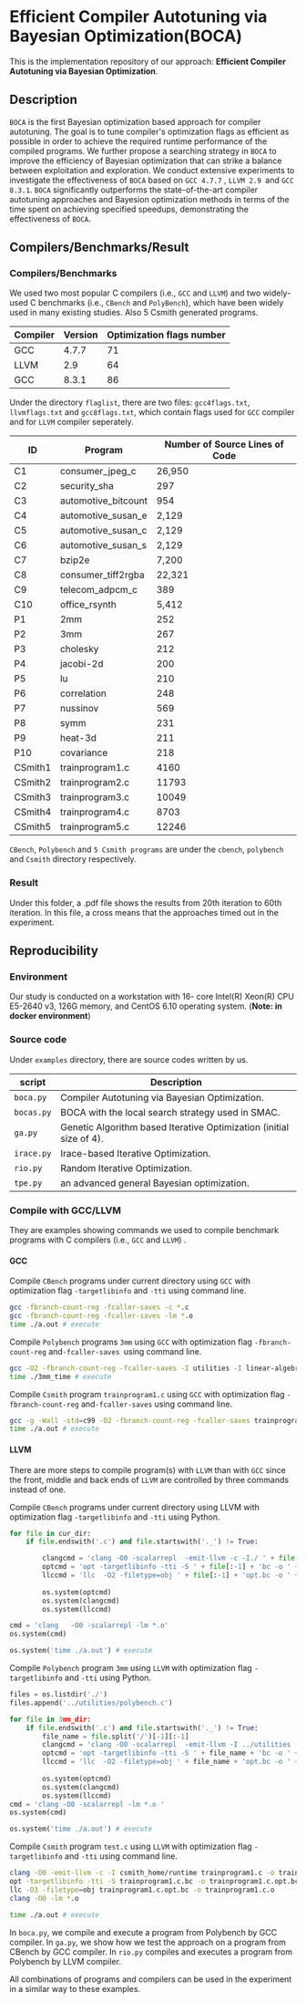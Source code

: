 # Efficient Compiler Autotuning via Bayesian Optimization(BOCA)

This is the implementation repository of our approach: **Efficient Compiler Autotuning via Bayesian Optimization**.

## Description

`BOCA` is  the first Bayesian optimization based approach for compiler autotuning. The goal is to tune compiler's optimization flags as efficient as possible in order to achieve the required runtime performance of the compiled programs. We further propose a searching strategy in `BOCA` to improve the efficiency of Bayesian optimization that can strike a balance between exploitation and exploration. We conduct extensive experiments to investigate the effectiveness of `BOCA` based on `GCC 4.7.7` , `LLVM 2.9 `and `GCC 8.3.1`. `BOCA` significantly outperforms the state-of-the-art compiler autotuning approaches and Bayesion optimization methods in terms of the time spent on achieving specified speedups, demonstrating the effectiveness of `BOCA`.

## Compilers/Benchmarks/Result

### Compilers/Benchmarks

We used two most popular C compilers (i.e., `GCC` and `LLVM`) and two widely-used C benchmarks (i.e., `CBench` and `PolyBench`), which have been widely used in many existing studies. Also 5 Csmith generated programs. 



| Compiler | Version | Optimization flags number |
| -------- | ------- | ------------------------- |
| GCC      | 4.7.7   | 71                        |
| LLVM     | 2.9     | 64                        |
| GCC      | 8.3.1   | 86                        |

Under the directory `flaglist`, there are two files: `gcc4flags.txt`,` llvmflags.txt` and  `gcc8flags.txt`, which contain flags used for `GCC` compiler and for `LLVM` compiler seperately.



| ID      | Program             | Number of Source Lines of Code |
| ------- | ------------------- | ------------------------------ |
| C1      | consumer_jpeg_c     | 26,950                         |
| C2      | security_sha        | 297                            |
| C3      | automotive_bitcount | 954                            |
| C4      | automotive_susan_e  | 2,129                          |
| C5      | automotive_susan_c  | 2,129                          |
| C6      | automotive_susan_s  | 2,129                          |
| C7      | bzip2e              | 7,200                          |
| C8      | consumer_tiff2rgba  | 22,321                         |
| C9      | telecom_adpcm_c     | 389                            |
| C10     | office_rsynth       | 5,412                          |
| P1      | 2mm                 | 252                            |
| P2      | 3mm                 | 267                            |
| P3      | cholesky            | 212                            |
| P4      | jacobi-2d           | 200                            |
| P5      | lu                  | 210                            |
| P6      | correlation         | 248                            |
| P7      | nussinov            | 569                            |
| P8      | symm                | 231                            |
| P9      | heat-3d             | 211                            |
| P10     | covariance          | 218                            |
| CSmith1 | trainprogram1.c     | 4160                           |
| CSmith2 | trainprogram2.c     | 11793                          |
| CSmith3 | trainprogram3.c     | 10049                          |
| CSmith4 | trainprogram4.c     | 8703                           |
| CSmith5 | trainprogram5.c     | 12246                          |

`CBench`, `Polybench` and `5 Csmith programs` are under the `cbench`, `polybench` and `Csmith` directory respectively.



### Result

Under this folder, a .pdf file shows the results from 20th iteration to 60th iteration. In this file, a cross means that the approaches timed out in the experiment.



## Reproducibility

### Environment

Our study is conducted on a workstation with 16- core Intel(R) Xeon(R) CPU E5-2640 v3, 126G memory, and CentOS 6.10 operating system. (**Note: in docker environment**)

### Source code

Under `examples` directory, there are source codes written by us. 

| script     | Description                                                  |
| ---------- | ------------------------------------------------------------ |
| `boca.py`  | Compiler Autotuning via Bayesian Optimization.               |
| `bocas.py` | BOCA with the local search strategy used in SMAC.            |
| `ga.py`    | Genetic Algorithm based Iterative Optimization (initial size of 4). |
| `irace.py` | Irace-based Iterative Optimization.                          |
| `rio.py`   | Random Iterative Optimization.                               |
| `tpe.py`   | an advanced general Bayesian optimization.                   |



### Compile with GCC/LLVM

They are examples showing commands we used to compile benchmark programs with C compilers (i.e., `GCC` and `LLVM`) .

#### GCC

Compile `CBench` programs under current directory using `GCC` with optimization flag `-targetlibinfo` and `-tti` using command line.

```bash
gcc -fbranch-count-reg -fcaller-saves -c *.c 
gcc -fbranch-count-reg -fcaller-saves -lm *.o
time ./a.out # execute
```

Compile `Polybench` programs `3mm` using `GCC` with optimization flag `-fbranch-count-reg` and`-fcaller-saves `using command line.

```bash
gcc -O2 -fbranch-count-reg -fcaller-saves -I utilities -I linear-algebra/kernels/3mm utilities/polybench.c linear-algebra/kernels/3mm/3mm.c -lm -DPOLYBENCH_TIME -o 3mm_time
time ./3mm_time # execute
```

Compile `Csmith` program `trainprogram1.c` using `GCC` with optimization flag `-fbranch-count-reg` and`-fcaller-saves` using command line.

```bash
gcc -g -Wall -std=c99 -O2 -fbranch-count-reg -fcaller-saves trainprogram1.c -I csmith_home/runtime -o a.out
time ./a.out # execute
```



#### LLVM

There are more steps to compile program(s) with `LLVM` than with `GCC` since the front, middle and back ends of `LLVM` are controlled by three commands instead of one.

Compile `CBench` programs under current directory using LLVM with optimization flag `-targetlibinfo` and `-tti` using Python.

```python
for file in cur_dir:
	if file.endswith('.c') and file.startswith('._') != True:

		clangcmd = 'clang -O0 -scalarrepl  -emit-llvm -c -I./ ' + file + ' -o ' + file[:-1] + 'bc'	
		optcmd = 'opt -targetlibinfo -tti -S ' + file[:-1] + 'bc -o ' + file[:-1] + 'opt.bc'
		llccmd = 'llc  -O2 -filetype=obj ' + file[:-1] + 'opt.bc -o ' + file[:-1] + 'o'
    
		os.system(optcmd)
		os.system(clangcmd)
		os.system(llccmd)

cmd = 'clang   -O0 -scalarrepl -lm *.o'
os.system(cmd)

os.system('time ./a.out') # execute
```

Compile `Polybench` program `3mm` using `LLVM` with optimization flag `-targetlibinfo` and `-tti` using Python.

```python
files = os.listdir('./')
files.append('../utilities/polybench.c')

for file in 3mm_dir:
	if file.endswith('.c') and file.startswith('._') != True:
		file_name = file.split('/')[-1][:-1]
		clangcmd = 'clang -O0 -scalarrepl  -emit-llvm -I ../utilities -I ./ -c ' + file + ' -o ' + file_name + 'bc '
		optcmd = 'opt -targetlibinfo -tti -S ' + file_name + 'bc -o ' + file_name + 'opt.bc '
		llccmd = 'llc  -O2 -filetype=obj ' + file_name + 'opt.bc -o ' + file_name + 'o '
		
		os.system(optcmd)
		os.system(clangcmd)
		os.system(llccmd)
cmd = 'clang -O0 -scalarrepl -lm *.o '
os.system(cmd) 

os.system('time ./a.out') # execute
```

Compile `Csmith` program `test.c` using `LLVM` with optimization flag `-targetlibinfo` and `-tti` using command line.

```bash
clang -O0 -emit-llvm -c -I csmith_home/runtime trainprogram1.c -o trainprogram1.c.bc
opt -targetlibinfo -tti -S trainprogram1.c.bc -o trainprogram1.c.opt.bc
llc -O3 -filetype=obj trainprogram1.c.opt.bc -o trainprogram1.c.o
clang -O0 -lm *.o 

time ./a.out # execute
```



In `boca.py`, we compile and execute a program from Polybench by GCC compiler. In `ga.py`, we show how we test the approach on a program from CBench by GCC compiler. In  `rio.py` compiles and executes a program from Polybench by LLVM compiler. 

All combinations of programs and compilers can be used in the experiment in a similar way to these examples.

